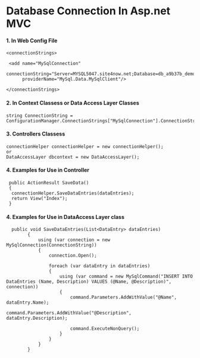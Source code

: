 # Database Connection In Asp.net MVC

#### 1. In Web Config File ####

 ```
<connectionStrings>

  <add name="MySqlConnection"
       connectionString="Server=MYSQL5047.site4now.net;Database=db_a9b37b_demo;Uid=a9b37b_demo;Pwd=pass@123;"
       providerName="MySql.Data.MySqlClient"/>

 </connectionStrings>

 ```
#### 2. In Context Classess or Data Access Layer Classes ####
```
string ConnectionString = ConfigurationManager.ConnectionStrings["MySqlConnection"].ConnectionString;
```

#### 3. Controllers Classess ####
```
connectionHelper connectionHelper = new connectionHelper();
or
DataAccessLayer dbcontext = new DataAccessLayer();

```

#### 4. Examples for Use in Controller ####
```
 public ActionResult SaveData()
 {
  connectionHelper.SaveDataEntries(dataEntries);
  return View("Index");
 }

```

#### 4. Examples for Use in DataAccess Layer class ####
```
  public void SaveDataEntries(List<DataEntry> dataEntries)
        {
            using (var connection = new MySqlConnection(ConnectionString))
            {
                connection.Open();

                foreach (var dataEntry in dataEntries)
                {
                    using (var command = new MySqlCommand("INSERT INTO DataEntries (Name, Description) VALUES (@Name, @Description)", connection))
                    {
                        command.Parameters.AddWithValue("@Name", dataEntry.Name);
                        command.Parameters.AddWithValue("@Description", dataEntry.Description);

                        command.ExecuteNonQuery();
                    }
                }
            }
        }

```



